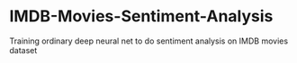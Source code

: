 # IMDB-Movies-Sentiment-Analysis
Training ordinary deep neural net to do sentiment analysis on IMDB movies dataset
